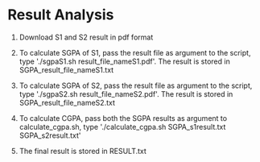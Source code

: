 # Result Analysis

1. Download S1 and S2 result in pdf format

2. To calculate SGPA of S1, pass the result file as argument to the script, type './sgpaS1.sh result_file_nameS1.pdf'. The result is stored in SGPA_result_file_nameS1.txt

3. To calculate SGPA of S2, pass the result file as argument to the script, type './sgpaS2.sh result_file_nameS2.pdf'. The result is stored in SGPA_result_file_nameS2.txt

4. To calculate CGPA, pass both the SGPA results as argument to calculate_cgpa.sh, type './calculate_cgpa.sh SGPA_s1result.txt SGPA_s2result.txt'

5. The final result is stored in RESULT.txt


